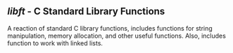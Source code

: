 ## <em>libft</em> - C Standard Library Functions

A reaction of standard C library functions, includes functions for string manipulation, memory allocation, and other useful functions.
Also, includes function to work with linked lists.

